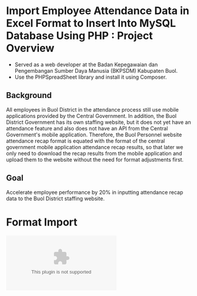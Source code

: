 # Import Employee Attendance Data in Excel Format to Insert Into MySQL Database Using PHP : Project Overview
- Served as a web developer at the Badan Kepegawaian dan Pengembangan Sumber Daya Manusia (BKPSDM) Kabupaten Buol.
- Use the PHPSpreadSheet library and install it using Composer.

## Background
All employees in Buol District in the attendance process still use mobile applications provided by the Central Government. In addition, the Buol District Government has its own staffing website, but it does not yet have an attendance feature and also does not have an API from the Central Government's mobile application. Therefore, the Buol Personnel website attendance recap format is equated with the format of the central government mobile application attendance recap results, so that later we only need to download the recap results from the mobile application and upload them to the website without the need for format adjustments first.

## Goal
Accelerate employee performance by 20% in inputting attendance recap data to the Buol District staffing website.

# Format Import
![alt text](https://github.com/bumianugrahhh/Import-Excel-PHP/blob/main/Report%20Kantor%20abesn.xlsx)
